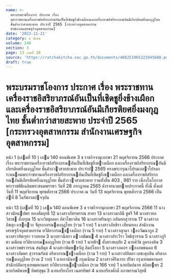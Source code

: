 ```yaml
---
name: >-
  พระบรมราชโองการ ประกาศ เรื่อง
  พระราชทานเครื่องราชอิสริยาภรณ์อันเป็นที่เชิดชูยิ่งช้างเผือกและเครื่องราชอิสริยาภรณ์อันมีเกียรติยศยิ่งมงกุฎไทย
  ชั้นต่ำกว่าสายสะพาย ประจำปี 2565 [กระทรวงอุตสาหกรรม
  สำนักงานเศรษฐกิจอุตสาหกรรม]
date: '2023-11-21'
category: ข พิเศษ
volume: 140
section: 3
page: 13 เล่มที่ 10
source: 'https://ratchakitcha.soc.go.th/documents/488251965222945608.pdf'
draft: true
---
```


# พระบรมราชโองการ ประกาศ เรื่อง พระราชทานเครื่องราชอิสริยาภรณ์อันเป็นที่เชิดชูยิ่งช้างเผือกและเครื่องราชอิสริยาภรณ์อันมีเกียรติยศยิ่งมงกุฎไทย ชั้นต่ำกว่าสายสะพาย ประจำปี 2565 [กระทรวงอุตสาหกรรม สำนักงานเศรษฐกิจอุตสาหกรรม]

หน้า 1 (เลมที่ 10 ) เลม 140 ตอนพิเศษ 3 ข ราชกิจจานุเบกษา 21 พฤศจิกายน 2566 ประกาศ เรื่อง พระราชทานเครื่องราชอิสริยาภรณอันเป็นที่เชิดชูยิ่งชางเผือก และเครื่องราชอิสริยาภรณอันมีเกียรติยศยิ่งมงกุฎไทย ชั้นต่ํากวาสายสะพาย ประจําป 2565 ทรงพระกรุณาโปรดเกลาโปรดกระหมอมพระราชทานเครื่องราชอิสริยาภรณอันเป็นที่เชิดชูยิ่งชางเผือก และเครื่องราชอิสริยาภรณอันมีเกียรติยศยิ่งมงกุฎไทย ชั้นต่ํากวาสายสะพาย รวมทั้งสิ้น 403 , 981 ราย เนื่องในโอกาสพระราชพิธีเฉลิมพระชนมพรรษา วันที่ 28 กรกฎาคม 2565 ดังรายนามทายประกาศนี้ ทั้งนี้ ตั้งแต่วันที่ 11 พฤศจิกายน พุทธศักราช 2566 ประกาศ ณ วันที่ 13 พฤศจิกายน พุทธศักราช 2566 เป็นปที่ 8 ในรัชกาลปจจุบัน

หน้า 13 (เลมที่ 10 ) เลม 140 ตอนพิเศษ 3 ข ราชกิจจานุเบกษา 21 พฤศจิกายน 2566 11 นางสาวนัยนปพร ทองสัมฤทธิ์ 12 นางสาวภัทรพรรณ สาคร 13 นางสาวมาลินี ชูศรี 14 นางสาวยลวิสาข สั่งอรุณ 15 นางวิชชุลลดา อัศวไชยวศิน 16 นางสาวศรินญา กลันทกสุวรรณ 17 นางสาวอภิชญา แซกวง จัตุรถาภรณมงกุฎไทย (รวม 1 ราย) 1 นางสาวภัทธิรา เทียนทอง สํานักงานเศรษฐกิจอุตสาหกรรม ทวีติยาภรณชางเผือก (รวม 5 ราย) 1 นางสาวญาดา วองวัฒนากูล 2 นางสาวทิพจุฑา รวบยอด 3 นางสาวนิสกา มวงพัฒน 4 นางสาวประวีรา โพธิสุวรรณ 5 นางสาวภูริตา มณียม ทวีติยาภรณมงกุฎไทย (รวม 6 ราย) 1 นายธีร ตั้งตรงหฤทัย 2 นายศิวัช ภูครองหิน 3 นางสาวพชรวรรณ สนธิมุล 4 นางสาวพิมพขวัญ ลิมปโสภา 5 นางสาวภคอร กองภพธนดล 6 นางสาวอัมพร สุวรรณรัตน์ ตริตาภรณชางเผือก (รวม 1 ราย) 1 นางสาวปทิตตา เตชะศุภสิน ตริตาภรณมงกุฎไทย (รวม 2 ราย) 1 นายอานันท กรุดเนียม 2 นางสาวศิรินารถ ปรีชา กรุงเทพมหานคร สํานักปลัดกรุงเทพมหานคร ทวีติยาภรณชางเผือก (รวม 166 ราย) 1 นายกัมปนาท สถิตยพร 2 นายกิตติพงษ ทิพย์สุขุม 3 นายเกรียงไกร เนตรทิพย์ 4 นายเกรียงศักดิ์ ลภาพรรณวิสุทธิ์
